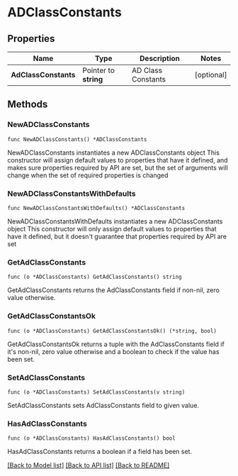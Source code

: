 # ADClassConstants

## Properties

Name | Type | Description | Notes
------------ | ------------- | ------------- | -------------
**AdClassConstants** | Pointer to **string** | AD Class Constants | [optional] 

## Methods

### NewADClassConstants

`func NewADClassConstants() *ADClassConstants`

NewADClassConstants instantiates a new ADClassConstants object
This constructor will assign default values to properties that have it defined,
and makes sure properties required by API are set, but the set of arguments
will change when the set of required properties is changed

### NewADClassConstantsWithDefaults

`func NewADClassConstantsWithDefaults() *ADClassConstants`

NewADClassConstantsWithDefaults instantiates a new ADClassConstants object
This constructor will only assign default values to properties that have it defined,
but it doesn't guarantee that properties required by API are set

### GetAdClassConstants

`func (o *ADClassConstants) GetAdClassConstants() string`

GetAdClassConstants returns the AdClassConstants field if non-nil, zero value otherwise.

### GetAdClassConstantsOk

`func (o *ADClassConstants) GetAdClassConstantsOk() (*string, bool)`

GetAdClassConstantsOk returns a tuple with the AdClassConstants field if it's non-nil, zero value otherwise
and a boolean to check if the value has been set.

### SetAdClassConstants

`func (o *ADClassConstants) SetAdClassConstants(v string)`

SetAdClassConstants sets AdClassConstants field to given value.

### HasAdClassConstants

`func (o *ADClassConstants) HasAdClassConstants() bool`

HasAdClassConstants returns a boolean if a field has been set.


[[Back to Model list]](../README.md#documentation-for-models) [[Back to API list]](../README.md#documentation-for-api-endpoints) [[Back to README]](../README.md)


